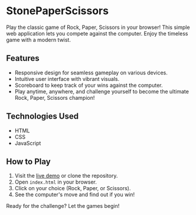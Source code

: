 # StonePaperScissors

Play the classic game of Rock, Paper, Scissors in your browser! This simple web application lets you compete against the computer. Enjoy the timeless game with a modern twist.

## Features

- Responsive design for seamless gameplay on various devices.
- Intuitive user interface with vibrant visuals.
- Scoreboard to keep track of your wins against the computer.
- Play anytime, anywhere, and challenge yourself to become the ultimate Rock, Paper, Scissors champion!

## Technologies Used

- HTML
- CSS
- JavaScript

## How to Play

1. Visit the [live demo](#) or clone the repository.
2. Open `index.html` in your browser.
3. Click on your choice (Rock, Paper, or Scissors).
4. See the computer's move and find out if you win!

Ready for the challenge? Let the games begin!
